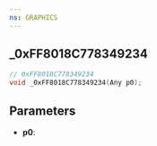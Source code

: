 ```yaml
---
ns: GRAPHICS
---
```

## _0xFF8018C778349234

```c
// 0xFF8018C778349234
void _0xFF8018C778349234(Any p0);
```

## Parameters
* **p0**:
